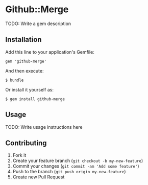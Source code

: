 # Github::Merge

TODO: Write a gem description

## Installation

Add this line to your application's Gemfile:

    gem 'github-merge'

And then execute:

    $ bundle

Or install it yourself as:

    $ gem install github-merge

## Usage

TODO: Write usage instructions here

## Contributing

1. Fork it
2. Create your feature branch (`git checkout -b my-new-feature`)
3. Commit your changes (`git commit -am 'Add some feature'`)
4. Push to the branch (`git push origin my-new-feature`)
5. Create new Pull Request
